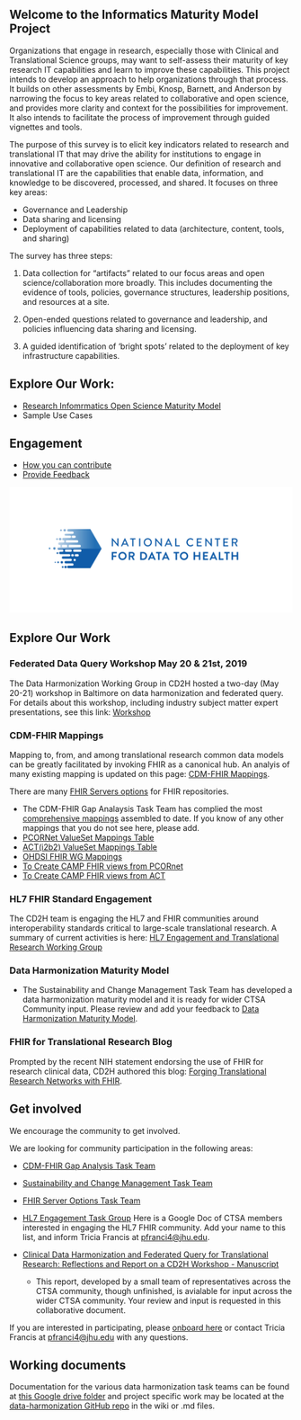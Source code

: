 
## Welcome to the Informatics Maturity Model Project

Organizations that engage in research, especially those with Clinical and Translational Science groups, may want to self-assess their maturity of key research IT capabilities and learn to improve these capabilities.  This project intends to develop an approach to help organizations through that process.  It builds on other assessments by Embi, Knosp, Barnett, and Anderson by narrowing the focus to key areas related to collaborative and open science, and provides more clarity and context for the possibilities for improvement.  It also intends to facilitate the process of improvement through guided vignettes and tools.

The purpose of this survey is to elicit key indicators related to research and translational IT that may drive the ability for institutions to engage in innovative and collaborative open science.  Our definition of research and translational IT are the capabilities that enable data, information, and knowledge to be discovered, processed, and shared.  It focuses on three key areas:

* Governance and Leadership
* Data sharing and licensing
* Deployment of capabilities related to data (architecture, content, tools, and sharing)

The survey has three steps:  

1) Data collection for “artifacts” related to our focus areas and open science/collaboration more broadly.  This includes documenting the evidence of tools, policies, governance structures, leadership positions, and resources at a site.

2) Open-ended questions related to governance and leadership, and policies influencing data sharing and licensing.

3) A guided identification of  ‘bright spots’ related to the  deployment of key infrastructure capabilities.

## Explore Our Work:

* [Research Infomrmatics Open Science Maturity Model](pages/RIOSM.md)
* Sample Use Cases

## Engagement 
* [How you can contribute](pages/Engage.md)
* [Provide Feedback](pages/provide_feedback.md)

![](./images/CD2H_color_logo.png)




## Explore Our Work
### Federated Data Query Workshop May 20 & 21st, 2019
The Data Harmonization Working Group in CD2H hosted a two-day (May 20-21) workshop in Baltimore on data harmonization and federated query. 
For details about this workshop, including industry subject matter expert presentations, see this link:  [Workshop](https://data2health.github.io/data-harmonization/pages/BaltimoreWorkshop.html)
    

### CDM-FHIR Mappings

Mapping to, from, and among translational research common data models can be greatly facilitated by invoking FHIR as a canonical hub.  An analyis of many existing mapping is updated on this page:  [CDM-FHIR Mappings](pages/CDM-FHIR.md). 

There are many [FHIR Servers options](pages/fhir-repo.md) for FHIR repositories.

* The CDM-FHIR Gap Analaysis Task Team has complied the most [comprehensive mappings](https://drive.google.com/drive/folders/1Mrt0xFfvcYhOfoAq_KnT7R5bYk7TZ6h0?usp=sharing) assembled to date. If you know of any other mappings that you do not see here, please add.    
* [PCORNet ValueSet Mappings Table](https://drive.google.com/file/d/16YXiVahqUsGSXkzie7764A0IRvoVGs7k/view?usp=sharing)
* [ACT(i2b2) ValueSet Mappings Table](https://drive.google.com/file/d/1wsxj-OVpIfRRNwZau2A4uHV2MibZGVX9/view?usp=sharing)
* [OHDSI FHIR WG Mappings](https://docs.google.com/document/d/1ZLMgQqrALeJB8e2qeCamFv7XpmLF3Ev3XvVAoeA0mzI/edit?usp=sharing)
* [To Create CAMP FHIR views from PCORnet](https://drive.google.com/file/d/1b6LgU5b0HSWJx8L7CD474Qe9kAygnfyp/view?usp=sharing)
* [To Create CAMP FHIR views from ACT](https://drive.google.com/file/d/1Hh8VYA9SARr-FAOUGUngQmnPUbw8sp50/view?usp=sharing)

### HL7 FHIR Standard Engagement

The CD2H team is engaging the HL7 and FHIR communities around interoperability standards critical to large-scale translational research.  A summary of current activities is here:  [HL7 Engagement and Translational Research Working Group](https://data2health.github.io/data-harmonization/pages/HL7_WG.html)

### Data Harmonization Maturity Model

* The Sustainability and Change Management Task Team has developed a data harmonization maturity model and it is ready for wider CTSA Community input.  Please review and add your feedback to [Data Harmonization Maturity Model](https://docs.google.com/document/d/1IKKbSxe19ZgayDnv5cqTUzDswNGWQvKZNUc2IgZvaL8/edit?usp=sharing).

### FHIR for Translational Research Blog

Prompted by the recent NIH statement endorsing the use of FHIR for research clinical data, CD2H authored this blog: [Forging Translational Research Networks with FHIR](https://ctsa.ncats.nih.gov/cd2h/blog/forging-translational-research-networks-with-fhir/). 

## Get involved
We encourage the community to get involved. 

We are looking for community participation in the following areas:
- [CDM-FHIR Gap Analysis Task Team](https://drive.google.com/drive/folders/1TUwrDaH-2eRv3ofkY1tm2NbX7XttK3hx?usp=sharing)
- [Sustainability and Change Management Task Team](https://drive.google.com/drive/folders/16vL1yckE9rliOoVB6yufTN7x_yOOAxUH) 
- [FHIR Server Options Task Team](pages/fhir_option_task_team.md)
- [HL7 Engagement Task Group](https://docs.google.com/document/d/1Li6X6W2ck_XhYWr6RhpHtAaFI8rJmJAnjVQwvokhy14/edit) Here is a Google Doc of CTSA members interested in engaging the HL7 FHIR community.  Add your name to this list, and inform Tricia Francis at pfranci4@jhu.edu. 

- [Clinical Data Harmonization and Federated Query for Translational Research: Reflections and Report on a CD2H Workshop - Manuscript](https://docs.google.com/document/d/1fda3KLqPfDsAJ3Ah1MdqpxC4PSoCXBNy9ATWSiFG8CY/edit?usp=sharing) 
    * This report, developed by a small team of representatives across the CTSA community, though unfinished, is avialable for input across the wider CTSA community.  Your review and input is requested in this collaborative document.   
    
If you are interested in participating, please [onboard here](http://bit.ly/cd2h-onboarding-form) or contact Tricia Francis at pfranci4@jhu.edu with any questions.

## Working documents
Documentation for the various data harmonization task teams can be found at [this Google drive folder](https://drive.google.com/drive/folders/14cMMsDExi7KsmkX49d8_zX7ojeCuW7_P?usp=sharing)
and project specific work may be located at the [data-harmonization GitHub repo](https://github.com/data2health/data-harmonization) in the wiki or .md files.


